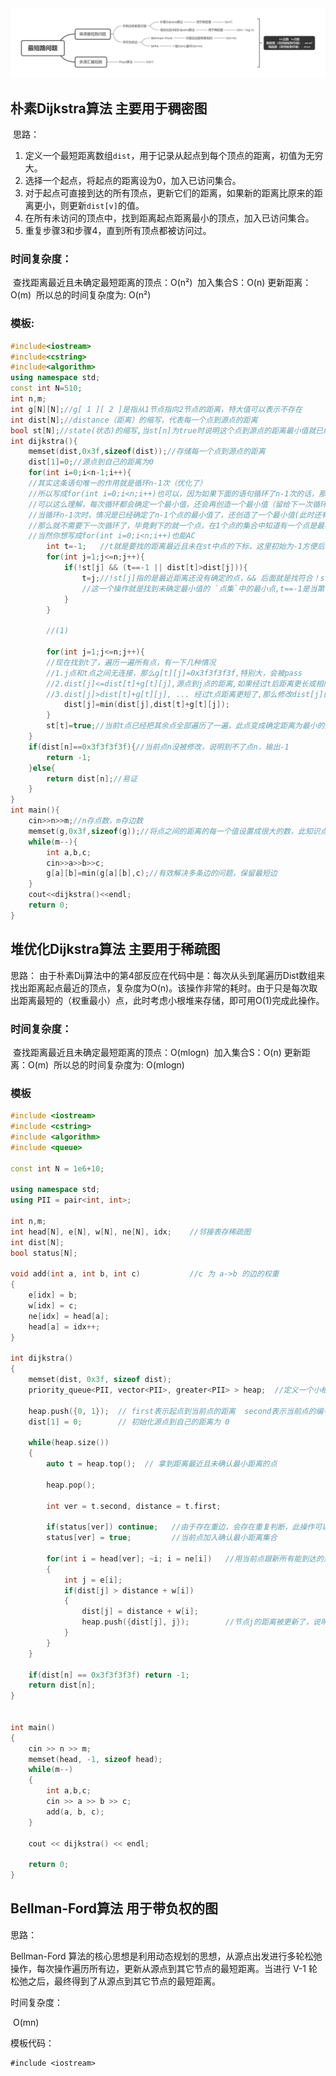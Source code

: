 

<img src=".\最短路问题.png" alt="最短路问题"/>

## 朴素Dijkstra算法  主要用于稠密图

​	思路： 

1. 定义一个最短距离数组`dist`，用于记录从起点到每个顶点的距离，初值为无穷大。
2. 选择一个起点，将起点的距离设为0，加入已访问集合。
3. 对于起点可直接到达的所有顶点，更新它们的距离，如果新的距离比原来的距离更小，则更新`dist[v]`的值。
4. 在所有未访问的顶点中，找到距离起点距离最小的顶点，加入已访问集合。
5. 重复步骤3和步骤4，直到所有顶点都被访问过。

### 时间复杂度：

​	查找距离最近且未确定最短距离的顶点：O(n²)
​	加入集合S：O(n)
​	更新距离：O(m)
​	所以总的时间复杂度为: O(n²)

### 模板:

```C++
#include<iostream>
#include<cstring>
#include<algorithm>
using namespace std;
const int N=510;
int n,m;
int g[N][N];//g[ 1 ][ 2 ]是指从1节点指向2节点的距离，特大值可以表示不存在
int dist[N];//distance（距离）的缩写，代表每一个点到源点的距离
bool st[N];//state(状态)的缩写,当st[n]为true时说明这个点到源点的距离最小值就已经确定了
int dijkstra(){
    memset(dist,0x3f,sizeof(dist));//存储每一个点到源点的距离
    dist[1]=0;//源点到自己的距离为0
    for(int i=0;i<n-1;i++){
    //其实这条语句唯一的作用就是循环n-1次（优化了）
    //所以写成for(int i=0;i<n;i++)也可以，因为如果下面的语句循环了n-1次的话，那么所有点都能得到最小值了
    //可以这么理解，每次循环都会确定一个最小值，还会再创造一个最小值（留给下一次循环去确定）
    //当循环n-1次时，情况是已经确定了n-1个点的最小值了，还创造了一个最小值(此时还有1个点等着下一次去确定)
    //那么就不需要下一次循环了，毕竟剩下的就一个点，在1个点的集合中知道有一个点是最小值，顺理成章了
    //当然你想写成for(int i=0;i<n;i++)也能AC
        int t=-1;	//t就是要找的距离最近且未在st中点的下标，这里初始为-1方便后续比较无特殊意义
        for(int j=1;j<=n;j++){
            if(!st[j] && (t==-1 || dist[t]>dist[j])){
                t=j;//!st[j]指的是最近距离还没有确定的点，&& 后面就是找符合！st[j]条件的距离最小的点
                //这一个操作就是找到未确定最小值的 `点集`中的最小点,t==-1是当第一次遇到未确定~的点时能够被初始化
            }
        }
        
        //(1)
        
        for(int j=1;j<=n;j++){
        //现在找到t了，遍历一遍所有点，有一下几种情况
        //1.j点和t点之间无连接，那么g[t][j]=0x3f3f3f3f,特别大，会被pass
        //2.dist[j]<=dist[t]+g[t][j],源点到j点的距离,如果经过t后距离更长或相同了,那么不考虑
        //3.dist[j]>dist[t]+g[t][j], ... 经过t点距离更短了,那么修改dist[j]的值
            dist[j]=min(dist[j],dist[t]+g[t][j]);
        }
        st[t]=true;//当前t点已经把其余点全部遍历了一遍，此点变成确定距离为最小的点了,这条语句放在（1）处也能AC
    }
    if(dist[n]==0x3f3f3f3f){//当前点n没被修改，说明到不了点n，输出-1
        return -1;
    }else{
        return dist[n];//易证
    }
}
int main(){
    cin>>n>>m;//n存点数，m存边数
    memset(g,0x3f,sizeof(g));//将点之间的距离的每一个值设置成很大的数，此知识点之前讲过
    while(m--){
        int a,b,c;
        cin>>a>>b>>c;
        g[a][b]=min(g[a][b],c);//有效解决多条边的问题，保留最短边
    }
    cout<<dijkstra()<<endl;
    return 0;
}
```



## 堆优化Dijkstra算法      主要用于稀疏图

思路：
	由于朴素Dij算法中的第4部反应在代码中是：每次从头到尾遍历Dist数组来找出距离起点最近的顶点，复杂度为O(n)。该操作非常的耗时。由于只是每次取出距离最短的（权重最小）点，此时考虑小根堆来存储，即可用O(1)完成此操作。

### 时间复杂度：

​	查找距离最近且未确定最短距离的顶点：O(mlogn)
​	加入集合S：O(n)
​	更新距离：O(m)
​	所以总的时间复杂度为: O(mlogn)

### 模板

```C++
#include <iostream>
#include <cstring>
#include <algorithm>
#include <queue>

const int N = 1e6+10;

using namespace std;
using PII = pair<int, int>;

int n,m;
int head[N], e[N], w[N], ne[N], idx;	//邻接表存稀疏图
int dist[N];							
bool status[N];

void add(int a, int b, int c)			//c 为 a->b 的边的权重
{
    e[idx] = b;
    w[idx] = c;
    ne[idx] = head[a];
    head[a] = idx++;
}

int dijkstra()
{
    memset(dist, 0x3f, sizeof dist);
    priority_queue<PII, vector<PII>, greater<PII> > heap;  //定义一个小根堆
    
    heap.push({0, 1});  // first表示起点到当前点的距离  second表示当前点的编号， 源点加入堆中
    dist[1] = 0;	    // 初始化源点到自己的距离为 0
    
    while(heap.size())
    {
        auto t = heap.top();  // 拿到距离最近且未确认最小距离的点
        
        heap.pop();
        
        int ver = t.second, distance = t.first;
        
        if(status[ver]) continue;	//由于存在重边，会存在重复判断，此操作可以省去判断已确认了最短距离的点
        status[ver] = true;			//当前点加入确认最小距离集合
        
        for(int i = head[ver]; ~i; i = ne[i])	//用当前点跟新所有能到达的点距源点的距离
        {
            int j = e[i];
            if(dist[j] > distance + w[i])
            {
                dist[j] = distance + w[i];
                heap.push({dist[j], j});		//节点j的距离被更新了，说明当前j到源点的距离需要加入堆中来考察，可能堆中已有了j到源点的距离值但是比当前值大，如果当前值在后续中不被更新了，那说明当前值就是最小值，那就一定会被取出（小根堆特性）使用。旧值则成为冗余数据。由于每个点到源点的初始距离都是"正无穷"，若一个点到源点的距离始终没有被更小的值更新，也就不需要加入堆中考察。
            }
        }
    }
    
    if(dist[n] == 0x3f3f3f3f) return -1;
    return dist[n];
}


int main()
{
    cin >> n >> m;
    memset(head, -1, sizeof head);
    while(m--)
    {
        int a,b,c;
        cin >> a >> b >> c;
        add(a, b, c);
    }
    
    cout << dijkstra() << endl;
    
    return 0;
}
```





## Bellman-Ford算法 用于带负权的图

思路：

 Bellman-Ford 算法的核心思想是利用动态规划的思想，从源点出发进行多轮松弛操作，每次操作遍历所有边，更新从源点到其它节点的最短距离。当进行 V-1 轮松弛之后，最终得到了从源点到其它节点的最短距离。

时间复杂度：

​	O(mn)

模板代码：

```
#include <iostream>
```

